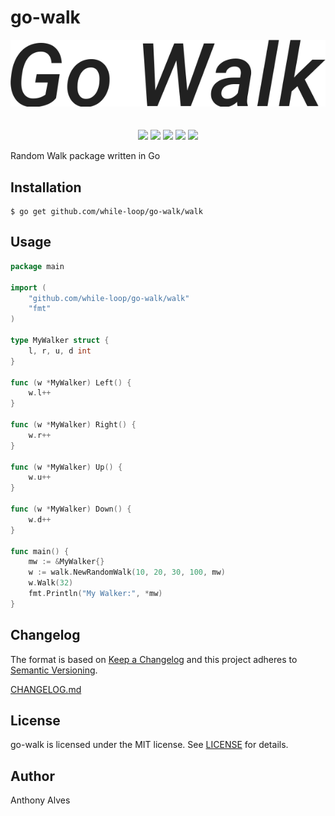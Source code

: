 go-walk
=======

<p align="center">
  <img src="https://github.com/while-loop/go-walk/blob/master/resources/logo.png">
  <br><br><br>
  <a href="https://godoc.org/github.com/while-loop/go-walk/walk"><img src="https://img.shields.io/badge/godoc-reference-blue.svg?style=flat-square"></a>
  <a href="https://travis-ci.org/while-loop/go-walk"><img src="https://img.shields.io/travis/while-loop/go-walk.svg?style=flat-square"></a>
  <a href="https://github.com/while-loop/go-walk/releases"><img src="https://img.shields.io/github/release/while-loop/go-walk.svg?style=flat-square"></a>
  <a href="https://coveralls.io/github/while-loop/go-walk"><img src="https://img.shields.io/coveralls/while-loop/go-walk.svg?style=flat-square"></a>
  <a href="LICENSE"><img src="https://img.shields.io/github/license/mashape/apistatus.svg?style=flat-square"></a>
</p>

Random Walk package written in Go


Installation
------------

```
$ go get github.com/while-loop/go-walk/walk
```

Usage
-----

```go
package main

import (
	"github.com/while-loop/go-walk/walk"
	"fmt"
)

type MyWalker struct {
	l, r, u, d int
}

func (w *MyWalker) Left() {
	w.l++
}

func (w *MyWalker) Right() {
	w.r++
}

func (w *MyWalker) Up() {
	w.u++
}

func (w *MyWalker) Down() {
	w.d++
}

func main() {
	mw := &MyWalker{}
	w := walk.NewRandomWalk(10, 20, 30, 100, mw)
	w.Walk(32)
	fmt.Println("My Walker:", *mw)
}

```

Changelog
---------

The format is based on [Keep a Changelog](http://keepachangelog.com/) 
and this project adheres to [Semantic Versioning](http://semver.org/).

[CHANGELOG.md](CHANGELOG.md)

License
-------
go-walk is licensed under the MIT license. See [LICENSE](LICENSE) for details.

Author
------

Anthony Alves